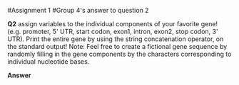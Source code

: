 #Assignment 1
#Group 4's answer to question 2

**Q2** assign variables to the individual components of your favorite gene! (e.g. promoter, 5' UTR, start codon, exon1, intron, exon2, stop codon, 3' UTR). Print the entire gene by using the string concatenation operator, on the standard output! Note: Feel free to create a fictional gene sequence by randomly filling in the gene components by the characters corresponding to individual nucleotide bases.

**Answer**

